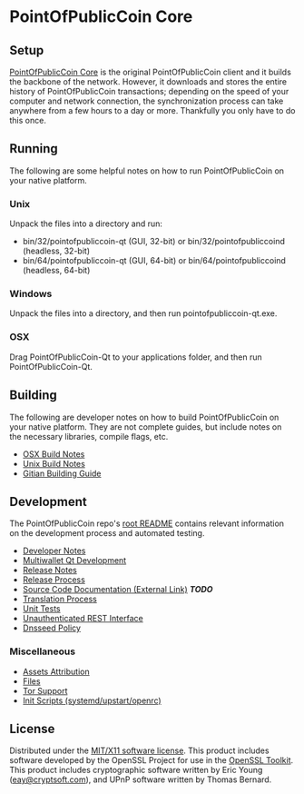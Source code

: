 PointOfPublicCoin Core
=====================

Setup
---------------------
[PointOfPublicCoin Core](https://www.pointofpublic.org) is the original PointOfPublicCoin client and it builds the backbone of the network. However, it downloads and stores the entire history of PointOfPublicCoin transactions; depending on the speed of your computer and network connection, the synchronization process can take anywhere from a few hours to a day or more. Thankfully you only have to do this once.

Running
---------------------
The following are some helpful notes on how to run PointOfPublicCoin on your native platform.

### Unix

Unpack the files into a directory and run:

- bin/32/pointofpubliccoin-qt (GUI, 32-bit) or bin/32/pointofpubliccoind (headless, 32-bit)
- bin/64/pointofpubliccoin-qt (GUI, 64-bit) or bin/64/pointofpubliccoind (headless, 64-bit)

### Windows

Unpack the files into a directory, and then run pointofpubliccoin-qt.exe.

### OSX

Drag PointOfPublicCoin-Qt to your applications folder, and then run PointOfPublicCoin-Qt.


Building
---------------------
The following are developer notes on how to build PointOfPublicCoin on your native platform. They are not complete guides, but include notes on the necessary libraries, compile flags, etc.

- [OSX Build Notes](build-osx.md)
- [Unix Build Notes](build-unix.md)
- [Gitian Building Guide](gitian-building.md)

Development
---------------------
The PointOfPublicCoin repo's [root README](https://github.com/pointofpublic/pointofpublic/blob/master/README.md) contains relevant information on the development process and automated testing.

- [Developer Notes](developer-notes.md)
- [Multiwallet Qt Development](multiwallet-qt.md)
- [Release Notes](release-notes.md)
- [Release Process](release-process.md)
- [Source Code Documentation (External Link)](https://dev.visucore.com/bitcoin/doxygen/) ***TODO***
- [Translation Process](translation_process.md)
- [Unit Tests](unit-tests.md)
- [Unauthenticated REST Interface](REST-interface.md)
- [Dnsseed Policy](dnsseed-policy.md)

### Miscellaneous
- [Assets Attribution](assets-attribution.md)
- [Files](files.md)
- [Tor Support](tor.md)
- [Init Scripts (systemd/upstart/openrc)](init.md)

License
---------------------
Distributed under the [MIT/X11 software license](http://www.opensource.org/licenses/mit-license.php).
This product includes software developed by the OpenSSL Project for use in the [OpenSSL Toolkit](https://www.openssl.org/). This product includes
cryptographic software written by Eric Young ([eay@cryptsoft.com](mailto:eay@cryptsoft.com)), and UPnP software written by Thomas Bernard.

